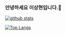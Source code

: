 ### 안녕하세요 이상현입니다.👋
<!--[![Hits](https://hits.seeyoufarm.com/api/count/incr/badge.svg?url=https%3A%2F%2Fgithub.com%2Fgjbae1212%2Ffirstquarterlee)](https://hits.seeyoufarm.com)-->                

[![github stats](https://github-readme-stats.vercel.app/api?username=firstquarterlee&show_icons=true&hide_border=true)](https://github.com/firstquarterlee)

[![Top Langs](https://github-readme-stats.vercel.app/api/top-langs/?username=firstquarterlee&layout=compact)](https://github.com/firstquarterlee)
